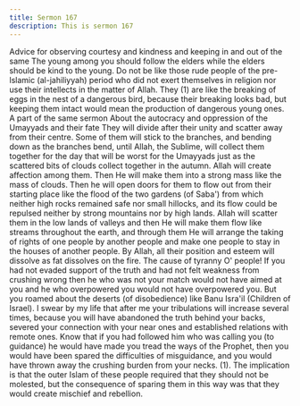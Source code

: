 ```yaml
---
title: Sermon 167
description: This is sermon 167
---
```


Advice for observing courtesy and kindness
and keeping in and out of the same
The young among you should follow the elders while the elders should be kind to the young.
Do not be like those rude people of the pre-lslamic (al-jahiliyyah) period who did not exert
themselves in religion nor use their intellects in the matter of Allah.
They (1) are like the breaking of eggs in the nest of a dangerous bird, because their breaking
looks bad, but keeping them intact would mean the production of dangerous young ones.
A part of the same sermon
About the autocracy and oppression of the Umayyads and their fate
They will divide after their unity and scatter away from their centre. Some of them will stick
to the branches, and bending down as the branches bend, until Allah, the Sublime, will collect
them together for the day that will be worst for the Umayyads just as the scattered bits of
clouds collect together in the autumn. Allah will create affection among them.
Then He will make them into a strong mass like the mass of clouds. Then he will open doors
for them to flow out from their starting place like the flood of the two gardens (of Saba') from
which neither high rocks remained safe nor small hillocks, and its flow could be repulsed
neither by strong mountains nor by high lands.
Allah will scatter them in the low lands of valleys and then He will make them flow like
streams throughout the earth, and through them He will arrange the taking of rights of one
people by another people and make one people to stay in the houses of another people.
By Allah, all their position and esteem will dissolve as fat dissolves on the fire.
The cause of tyranny
O' people! If you had not evaded support of the truth and had not felt weakness from crushing
wrong then he who was not your match would not have aimed at you and he who
overpowered you would not have overpowered you. But you roamed about the deserts (of
disobedience) like Banu Isra'il (Children of Israel).
I swear by my life that after me your tribulations will increase several times, because you will
have abandoned the truth behind your backs, severed your connection with your near ones
and established relations with remote ones.
Know that if you had followed him who was calling you (to guidance) he would have made
you tread the ways of the Prophet, then you would have been spared the difficulties of
misguidance, and you would have thrown away the crushing burden from your necks.
(1). The implication is that the outer Islam of these people required that they should not be
molested, but the consequence of sparing them in this way was that they would create
mischief and rebellion.